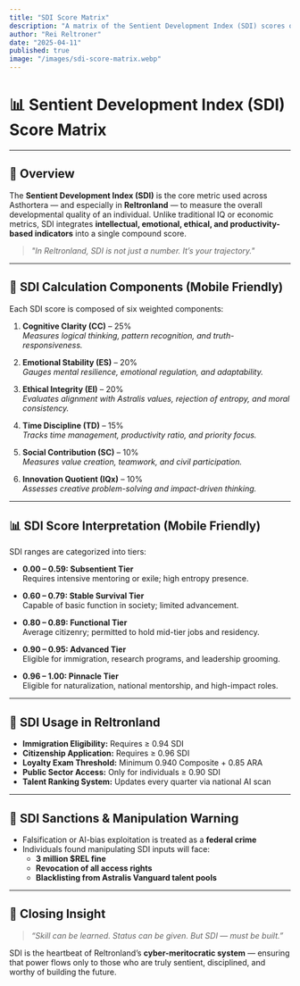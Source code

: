 ```yaml
---
title: "SDI Score Matrix"
description: "A matrix of the Sentient Development Index (SDI) scores of Reltronland, showcasing their development levels across various dimensions."
author: "Rei Reltroner"
date: "2025-04-11"
published: true
image: "/images/sdi-score-matrix.webp"
---
```


# 📊 Sentient Development Index (SDI) Score Matrix

---

## 🧠 Overview
The **Sentient Development Index (SDI)** is the core metric used across Asthortera — and especially in **Reltronland** — to measure the overall developmental quality of an individual. Unlike traditional IQ or economic metrics, SDI integrates **intellectual, emotional, ethical, and productivity-based indicators** into a single compound score.

> _"In Reltronland, SDI is not just a number. It’s your trajectory."_

---

## 📐 SDI Calculation Components (Mobile Friendly)

Each SDI score is composed of six weighted components:

1. **Cognitive Clarity (CC)** – 25%  
   _Measures logical thinking, pattern recognition, and truth-responsiveness._

2. **Emotional Stability (ES)** – 20%  
   _Gauges mental resilience, emotional regulation, and adaptability._

3. **Ethical Integrity (EI)** – 20%  
   _Evaluates alignment with Astralis values, rejection of entropy, and moral consistency._

4. **Time Discipline (TD)** – 15%  
   _Tracks time management, productivity ratio, and priority focus._

5. **Social Contribution (SC)** – 10%  
   _Measures value creation, teamwork, and civil participation._

6. **Innovation Quotient (IQx)** – 10%  
   _Assesses creative problem-solving and impact-driven thinking._

---

## 📊 SDI Score Interpretation (Mobile Friendly)

SDI ranges are categorized into tiers:

- **0.00 – 0.59: Subsentient Tier**  
  Requires intensive mentoring or exile; high entropy presence.

- **0.60 – 0.79: Stable Survival Tier**  
  Capable of basic function in society; limited advancement.

- **0.80 – 0.89: Functional Tier**  
  Average citizenry; permitted to hold mid-tier jobs and residency.

- **0.90 – 0.95: Advanced Tier**  
  Eligible for immigration, research programs, and leadership grooming.

- **0.96 – 1.00: Pinnacle Tier**  
  Eligible for naturalization, national mentorship, and high-impact roles.

---

## 🚦 SDI Usage in Reltronland

- **Immigration Eligibility:** Requires ≥ 0.94 SDI
- **Citizenship Application:** Requires ≥ 0.96 SDI
- **Loyalty Exam Threshold:** Minimum 0.940 Composite + 0.85 ARA
- **Public Sector Access:** Only for individuals ≥ 0.90 SDI
- **Talent Ranking System:** Updates every quarter via national AI scan

---

## 🛑 SDI Sanctions & Manipulation Warning

- Falsification or AI-bias exploitation is treated as a **federal crime**
- Individuals found manipulating SDI inputs will face:
  - **3 million $REL fine**
  - **Revocation of all access rights**
  - **Blacklisting from Astralis Vanguard talent pools**

---

## 📌 Closing Insight
> _“Skill can be learned. Status can be given. But SDI — must be built.”_

SDI is the heartbeat of Reltronland’s **cyber-meritocratic system** — ensuring that power flows only to those who are truly sentient, disciplined, and worthy of building the future.
